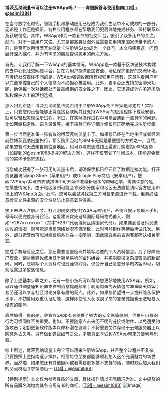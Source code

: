 **博茨瓦纳流量卡可以注册WSApp吗？——详细解答与使用指南[[TG💪+ @esim1088](https://t.me/s/esim1088)]**

在当今数字化时代，智能手机和移动应用已经成为我们生活中不可或缺的一部分。无论是工作还是娱乐，各种应用程序都在帮助我们更高效地完成任务、保持联系以及获取信息。其中，WSApp作为一款新兴的社交平台，吸引了众多用户的关注。然而，对于一些用户来说，尤其是那些身处海外或需要使用特定国家流量卡的人群，是否可以用博茨瓦纳流量卡注册WSApp成为一个疑问。本文将围绕这一问题展开深入探讨，并为有需求的朋友提供实用的解决方案。

首先，让我们了解一下WSApp的基本情况。WSApp是一款基于区块链技术构建的去中心化社交网络平台，旨在为用户提供更加安全、隐私保护更好的交流环境。与传统社交媒体不同的是，WSApp强调数据所有权归用户所有，这意味着用户可以完全掌控自己的个人信息而不必担心被滥用。此外，该平台还支持加密聊天功能，确保每一次对话都处于最高级别的安全性之下。因此，它迅速成为许多追求隐私权保护人士的理想选择。

那么回到正题：博茨瓦纳流量卡能否用于注册WSApp呢？答案是肯定的！实际上，只要您的设备能够正常连接互联网并且支持WSApp的应用程序下载及安装，就可以轻松实现注册过程。不过，在实际操作过程中可能会遇到一些具体的问题，比如网络稳定性、语言设置等。接下来我们将详细介绍如何正确地完成注册步骤。

第一步当然是准备一张有效的博茨瓦纳流量卡了。如果您已经在当地生活或者经常前往博茨瓦纳出差旅行，那么购买当地的SIM卡无疑是最便捷的方式之一。当然，如果您暂时无法亲自前往该地区，也可以考虑通过线上渠道订购虚拟eSIM服务（如提到的@esim1088提供的解决方案），这样不仅节省了时间成本，还能避免繁琐的实体卡邮寄流程。

当您成功获得了一张可用的流量卡后，请确保手机已经开启了数据连接功能。打开浏览器访问App Store（苹果用户）或Google Play商店（安卓用户），搜索“WSApp”并点击安装按钮即可开始下载最新版本的应用程序。需要注意的是，在某些情况下，由于地区限制可能会导致部分国家和地区无法直接访问官方应用市场上的WSApp页面。此时，您可以尝试寻找第三方可信来源进行下载，但务必注意检查文件来源的安全性以防止恶意软件侵害。

接下来进入注册环节。打开刚刚安装好的WSApp应用后，系统会提示您输入手机号码以便完成身份验证。这里建议优先选择国际号码格式输入，例如“+267xxxxxxxx”（其中“+267”代表博茨瓦纳国家代码）。如果遇到验证码发送失败的情况，则可能是当前网络状况不佳所致，此时可以稍作等待后再试几次。另外，部分运营商可能对短信服务存在一定限制，因此建议提前咨询客服确认相关事宜。

完成手机号验证之后，您还需要设置密码并填写必要的个人资料信息。为了保障账户安全，请尽量避免使用过于简单易猜的密码组合，并定期更换复杂度较高的新密码。同时，在填写个人资料时也应谨慎对待，仅公开自己愿意分享的内容即可，切勿泄露过多敏感信息。

除了上述基本步骤之外，还有一些小技巧可以帮助您更好地使用WSApp。例如，可以通过调整通知设置来控制消息提醒频率；利用内置的表情包库丰富聊天内容；甚至还可以参与社区讨论分享有趣的观点。此外，如果您希望进一步提升隐私保护水平，不妨启用双重认证功能，这样即使他人获取到了您的登录凭据也无法轻易入侵您的账号。

最后值得一提的是，尽管WSApp本身提供了强大的安全保障机制，但用户自身的行为习惯同样至关重要。例如，不要随意点击来历不明的链接或附件，以免遭受钓鱼攻击；定期更新软件版本以修补潜在漏洞；不将重要文件存储于云端服务器上以防意外丢失等。只有做到这些细节之处，才能真正享受到WSApp带来的便利与乐趣。

综上所述，博茨瓦纳流量卡完全可以用来注册WSApp，并且整个过程并不复杂。只要按照上述指南逐步操作，相信每位朋友都能够顺利加入这个充满魅力的新世界。当然啦，如果您还有其他疑问或者需要更多技术支持的话，随时欢迎加入我们的交流群组寻求帮助哦～ [[TG💪+ @esim1088](https://t.me/s/esim1088)] 

【特别提示】本文仅为参考性质的文章，具体操作请以实际情况为准。文中提及的所有品牌名称均为其各自所有者的商标。[[TG💪+ @esim1088](https://t.me/s/esim1088)] ![Image](https://i.postimg.cc/4NQfJmqS/Snipaste-2025-05-13-00-14-12.png)]